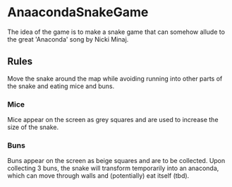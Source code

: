 # AnaacondaSnakeGame
 
The idea of the game is to make a snake game that can somehow allude to the great 'Anaconda' song by Nicki Minaj. 

## Rules
Move the snake around the map while avoiding running into other parts of the snake and eating mice and buns.

### Mice
Mice appear on the screen as grey squares and are used to increase the size of the snake.

### Buns
Buns appear on the screen as beige squares and are to be collected. Upon collecting 3 buns, the snake will transform temporarily into an anaconda, which can move through walls and (potentially) eat itself (tbd). 